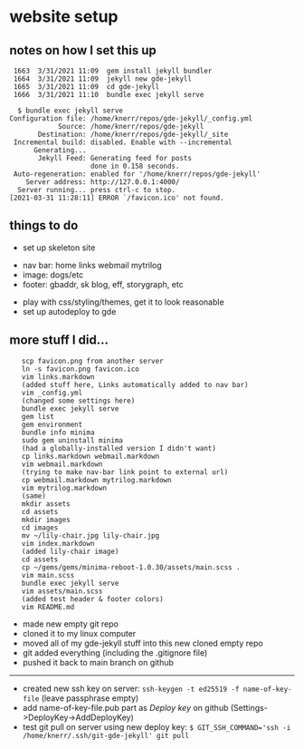 
# website setup

## notes on how I set this up

```
 1663  3/31/2021 11:09  gem install jekyll bundler
 1664  3/31/2021 11:09  jekyll new gde-jekyll
 1665  3/31/2021 11:09  cd gde-jekyll
 1666  3/31/2021 11:10  bundle exec jekyll serve
```


```
  $ bundle exec jekyll serve
Configuration file: /home/knerr/repos/gde-jekyll/_config.yml
            Source: /home/knerr/repos/gde-jekyll
       Destination: /home/knerr/repos/gde-jekyll/_site
 Incremental build: disabled. Enable with --incremental
      Generating...
       Jekyll Feed: Generating feed for posts
                    done in 0.158 seconds.
 Auto-regeneration: enabled for '/home/knerr/repos/gde-jekyll'
    Server address: http://127.0.0.1:4000/
  Server running... press ctrl-c to stop.
[2021-03-31 11:28:11] ERROR `/favicon.ico' not found.
```

## things to do

 - set up skeleton site
 * nav bar: home links webmail mytrilog
 * image: dogs/etc
 * footer: gbaddr, sk blog, eff, storygraph, etc
 - play with css/styling/themes, get it to look reasonable
 - set up autodeploy to gde

## more stuff I did...

```
   scp favicon.png from another server
   ln -s favicon.png favicon.ico
   vim links.markdown
   (added stuff here, Links automatically added to nav bar)
   vim _config.yml
   (changed some settings here)
   bundle exec jekyll serve
   gem list
   gem environment
   bundle info minima
   sudo gem uninstall minima
   (had a globally-installed version I didn't want)
   cp links.markdown webmail.markdown
   vim webmail.markdown
   (trying to make nav-bar link point to external url)
   cp webmail.markdown mytrilog.markdown
   vim mytrilog.markdown
   (same)
   mkdir assets
   cd assets
   mkdir images
   cd images
   mv ~/lily-chair.jpg lily-chair.jpg
   vim index.markdown
   (added lily-chair image)
   cd assets
   cp ~/gems/gems/minima-reboot-1.0.30/assets/main.scss .
   vim main.scss
   bundle exec jekyll serve
   vim assets/main.scss
   (added test header & footer colors)
   vim README.md
```

- made new empty git repo
- cloned it to my linux computer
- moved all of my gde-jekyll stuff into this new cloned empty repo
- git added everything (including the .gitignore file)
- pushed it back to main branch on github

----

- created new ssh key on server: `ssh-keygen -t ed25519 -f name-of-key-file` (leave passphrase empty)
- add name-of-key-file.pub part as *Deploy key* on github (Settings->DeployKey->AddDeployKey)
- test git pull on server using new deploy key: 
  `$ GIT_SSH_COMMAND='ssh -i /home/knerr/.ssh/git-gde-jekyll' git pull`


